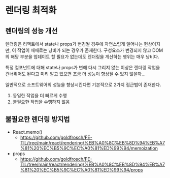 # 렌더링 최적화

## 렌더링의 성능 개선

렌더링은 리액트에서 state나 props가 변경될 경우에 자연스럽게 일어나는 현상이지만, 이 작업이 때때로는 낭비가 되는 경우가 존재한다.
구성요소가 변경되지 않고 DOM의 해당 부분을 업데이트 할 필요가 없는데도 렌더링을 계산하는 행위는 매우 낭비다.

특정 컴포넌트에 대해 state나 props가 변해 다시 그리지 않는 이상은 렌더링 작업을 건너뛰어도 된다고 미리 알고 있으면 조금 더 성능이 향상될 수 있지 않을까...

일반적으로 소프트웨어의 성능을 향상시킨다면 기본적으로 2가지 접근법이 존재한다.

1. 동일한 작업을 더 빠르게 수행
2. 불필요한 작업을 수행하지 않음

## 불필요한 렌더링 방지법

- React.memo()
  - https://github.com/goldfrosch/FE-TIL/tree/main/react/rendering/%EB%A0%8C%EB%8D%94%EB%A7%81%20%EC%B5%9C%EC%A0%81%ED%99%94/memoization
- props
  - https://github.com/goldfrosch/FE-TIL/tree/main/react/rendering/%EB%A0%8C%EB%8D%94%EB%A7%81%20%EC%B5%9C%EC%A0%81%ED%99%94/props
